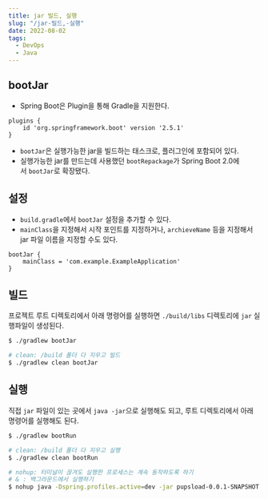 ```yaml
---
title: jar 빌드, 실행
slug: "/jar-빌드,-실행"
date: 2022-08-02
tags:
  - DevOps
  - Java
---
```


## bootJar

- Spring Boot은 Plugin을 통해 Gradle을 지원한다.

```
plugins {
	id 'org.springframework.boot' version '2.5.1'
}
```

- `bootJar`은 실행가능한 jar을 빌드하는 태스크로, 플러그인에 포함되어 있다.
- 실행가능한 jar를 만드는데 사용했던 `bootRepackage`가 Spring Boot 2.0에서 `bootJar`로 확장됐다.

## 설정

- `build.gradle`에서 `bootJar` 설정을 추가할 수 있다.
- `mainClass`을 지정해서 시작 포인트를 지정하거나, `archieveName` 등을 지정해서 jar 파일 이름을 지정할 수도 있다.

```
bootJar {
	mainClass = 'com.example.ExampleApplication'
}
```

## 빌드

프로젝트 루트 디렉토리에서 아래 명령어를 실행하면 `./build/libs` 디렉토리에 `jar` 실행파일이 생성된다.

```bash
$ ./gradlew bootJar

# clean: /build 폴더 다 지우고 빌드
$ ./gradlew clean bootJar
```

## 실행

직접 `jar` 파일이 있는 곳에서 `java -jar`으로 실행해도 되고, 루트 디렉토리에서 아래 명령어를 실행해도 된다.

```bash
$ ./gradlew bootRun

# clean: /build 폴더 다 지우고 실행
$ ./gradlew clean bootRun

# nohup: 터미널이 끊겨도 실행한 프로세스는 계속 동작하도록 하기
# & : 백그라운드에서 실행하기
$ nohup java -Dspring.profiles.active=dev -jar pupsload-0.0.1-SNAPSHOT.jar &
```
